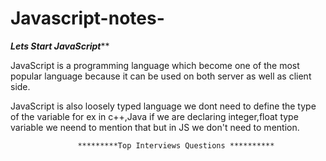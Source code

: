 # Javascript-notes-

*************************************Lets Start JavaScript***************************************

JavaScript is a programming language which become one of the most popular language because it can be used on both server as well as client side.

JavaScript is also loosely typed language we dont need to define the type of the variable for ex in c++,Java if we are declaring integer,float type variable
we neend to mention that but in JS we don't need to mention.

                   *********Top Interviews Questions **********
